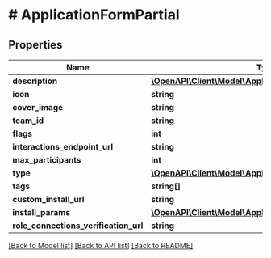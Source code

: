 # # ApplicationFormPartial

## Properties

Name | Type | Description | Notes
------------ | ------------- | ------------- | -------------
**description** | [**\OpenAPI\Client\Model\ApplicationFormPartialDescription**](ApplicationFormPartialDescription.md) |  | [optional]
**icon** | **string** |  | [optional]
**cover_image** | **string** |  | [optional]
**team_id** | **string** |  | [optional]
**flags** | **int** |  | [optional]
**interactions_endpoint_url** | **string** |  | [optional]
**max_participants** | **int** |  | [optional]
**type** | [**\OpenAPI\Client\Model\ApplicationTypes**](ApplicationTypes.md) |  | [optional]
**tags** | **string[]** |  | [optional]
**custom_install_url** | **string** |  | [optional]
**install_params** | [**\OpenAPI\Client\Model\ApplicationOAuth2Params**](ApplicationOAuth2Params.md) |  | [optional]
**role_connections_verification_url** | **string** |  | [optional]

[[Back to Model list]](../../README.md#models) [[Back to API list]](../../README.md#endpoints) [[Back to README]](../../README.md)
